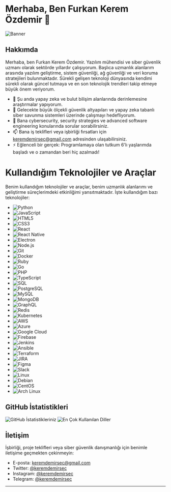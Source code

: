 # Merhaba, Ben Furkan Kerem Özdemir 👋

![Banner](https://media.tenor.com/I52W87bM7K8AAAAj/anime-aaaa.gif)

## Hakkımda

Merhaba, ben Furkan Kerem Özdemir. Yazılım mühendisi ve siber güvenlik uzmanı olarak sektörde yıllardır çalışıyorum. 
Başlıca uzmanlık alanlarım arasında yazılım geliştirme, sistem güvenliği, ağ güvenliği ve veri koruma stratejileri bulunmaktadır. 
Sürekli gelişen teknoloji dünyasında kendimi sürekli olarak güncel tutmaya ve en son teknolojik trendleri takip etmeye büyük önem veriyorum.

- 🌱 Şu anda yapay zeka ve bulut bilişim alanlarında derinlemesine araştırmalar yapıyorum.
- 🔭 Gelecekte büyük ölçekli güvenlik altyapıları ve yapay zeka tabanlı siber savunma sistemleri üzerinde çalışmayı hedefliyorum.
- 💬 Bana cybersecurity, security strategies ve advanced software engineering konularında sorular sorabilirsiniz.
- 📫 Bana iş teklifleri veya işbirliği fırsatları için [keremdemirsec@gmail.com](mailto:keremdemirsec@gmail.com) adresinden ulaşabilirsiniz.
- ⚡ Eğlenceli bir gerçek: Programlamaya olan tutkum 6'lı yaşlarımda başladı ve o zamandan beri hiç azalmadı!

# Kullandığım Teknolojiler ve Araçlar

Benim kullandığım teknolojiler ve araçlar, benim uzmanlık alanlarımı ve geliştirme süreçlerimdeki etkinliğimi yansıtmaktadır. İşte kullandığım bazı teknolojiler:

- ![Python](https://img.shields.io/badge/Python-3776AB?style=for-the-badge&logo=python&logoColor=white)
- ![JavaScript](https://img.shields.io/badge/JavaScript-F7DF1E?style=for-the-badge&logo=javascript&logoColor=black)
- ![HTML5](https://img.shields.io/badge/HTML5-E34F26?style=for-the-badge&logo=html5&logoColor=white)
- ![CSS3](https://img.shields.io/badge/CSS3-1572B6?style=for-the-badge&logo=css3&logoColor=white)
- ![React](https://img.shields.io/badge/React-20232A?style=for-the-badge&logo=react&logoColor=61DAFB)
- ![React Native](https://img.shields.io/badge/React_Native-61DAFB?style=for-the-badge&logo=react&logoColor=white)
- ![Electron](https://img.shields.io/badge/Electron-47848F?style=for-the-badge&logo=electron&logoColor=white)
- ![Node.js](https://img.shields.io/badge/Node.js-339933?style=for-the-badge&logo=nodedotjs&logoColor=white)
- ![Git](https://img.shields.io/badge/Git-F05032?style=for-the-badge&logo=git&logoColor=white)
- ![Docker](https://img.shields.io/badge/Docker-2496ED?style=for-the-badge&logo=docker&logoColor=white)
- ![Ruby](https://img.shields.io/badge/Ruby-CC342D?style=for-the-badge&logo=ruby&logoColor=white)
- ![Go](https://img.shields.io/badge/Go-00ADD8?style=for-the-badge&logo=go&logoColor=white)
- ![PHP](https://img.shields.io/badge/PHP-777BB4?style=for-the-badge&logo=php&logoColor=white)
- ![TypeScript](https://img.shields.io/badge/TypeScript-007ACC?style=for-the-badge&logo=typescript&logoColor=white)
- ![SQL](https://img.shields.io/badge/SQL-4479A1?style=for-the-badge&logo=sql&logoColor=white)
- ![PostgreSQL](https://img.shields.io/badge/PostgreSQL-336791?style=for-the-badge&logo=postgresql&logoColor=white)
- ![MySQL](https://img.shields.io/badge/MySQL-4479A1?style=for-the-badge&logo=mysql&logoColor=white)
- ![MongoDB](https://img.shields.io/badge/MongoDB-47A248?style=for-the-badge&logo=mongodb&logoColor=white)
- ![GraphQL](https://img.shields.io/badge/GraphQL-E10098?style=for-the-badge&logo=graphql&logoColor=white)
- ![Redis](https://img.shields.io/badge/Redis-DC382D?style=for-the-badge&logo=redis&logoColor=white)
- ![Kubernetes](https://img.shields.io/badge/Kubernetes-326CE5?style=for-the-badge&logo=kubernetes&logoColor=white)
- ![AWS](https://img.shields.io/badge/AWS-232F3E?style=for-the-badge&logo=amazon-aws&logoColor=white)
- ![Azure](https://img.shields.io/badge/Azure-0078D4?style=for-the-badge&logo=microsoft-azure&logoColor=white)
- ![Google Cloud](https://img.shields.io/badge/Google_Cloud-4285F4?style=for-the-badge&logo=google-cloud&logoColor=white)
- ![Firebase](https://img.shields.io/badge/Firebase-FFCA28?style=for-the-badge&logo=firebase&logoColor=white)
- ![Jenkins](https://img.shields.io/badge/Jenkins-D24939?style=for-the-badge&logo=jenkins&logoColor=white)
- ![Ansible](https://img.shields.io/badge/Ansible-EE0000?style=for-the-badge&logo=ansible&logoColor=white)
- ![Terraform](https://img.shields.io/badge/Terraform-7B42BC?style=for-the-badge&logo=terraform&logoColor=white)
- ![JIRA](https://img.shields.io/badge/JIRA-0052CC?style=for-the-badge&logo=jira&logoColor=white)
- ![Figma](https://img.shields.io/badge/Figma-F24E1E?style=for-the-badge&logo=figma&logoColor=white)
- ![Slack](https://img.shields.io/badge/Slack-4A154B?style=for-the-badge&logo=slack&logoColor=white)
- ![Linux](https://img.shields.io/badge/Linux-FCC624?style=for-the-badge&logo=linux&logoColor=black)
- ![Debian](https://img.shields.io/badge/Debian-A81D33?style=for-the-badge&logo=debian&logoColor=white)
- ![CentOS](https://img.shields.io/badge/CentOS-262577?style=for-the-badge&logo=centos&logoColor=white)
- ![Arch Linux](https://img.shields.io/badge/Arch_Linux-1793D1?style=for-the-badge&logo=arch-linux&logoColor=white)


## GitHub İstatistikleri

![GitHub İstatistikleriniz](https://github-readme-stats.vercel.app/api?username=keremdemirsec&show_icons=true&theme=radical)
![En Çok Kullanılan Diller](https://github-readme-stats.vercel.app/api/top-langs/?username=keremdemirsec&layout=compact&theme=radical)

## İletişim

İşbirliği, proje teklifleri veya siber güvenlik danışmanlığı için benimle iletişime geçmekten çekinmeyin:

- E-posta: [keremdemirsec@gmail.com](mailto:keremdemirsec@gmail.com)
- Twitter: [@keremdemirsec](https://twitter.com/keremdemirsec)
- Instagram: [@keremdemirsec](https://instagram.com/keremdemirsec)
- Telegram: [@keremdemirsec](https://t.me/keremdemirsec)


---
